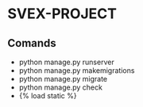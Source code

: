 # SVEX-PROJECT

## Comands
* python manage.py runserver
* python manage.py makemigrations
* python manage.py migrate
* python manage.py check
* {% load static %}
